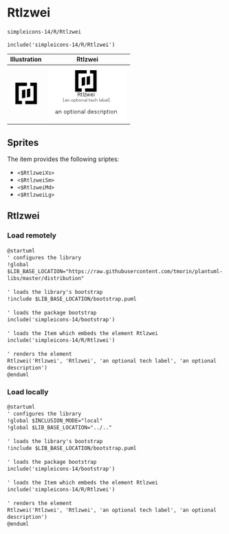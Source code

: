 # Rtlzwei


```text
simpleicons-14/R/Rtlzwei
```

```text
include('simpleicons-14/R/Rtlzwei')
```



| Illustration | Rtlzwei |
| :---: | :---: |
| ![illustration for Illustration](../../simpleicons-14/R/Rtlzwei.png) | ![illustration for Rtlzwei](../../simpleicons-14/R/Rtlzwei.Local.png) |



## Sprites
The item provides the following sriptes:

- `<$RtlzweiXs>`
- `<$RtlzweiSm>`
- `<$RtlzweiMd>`
- `<$RtlzweiLg>`





## Rtlzwei

### Load remotely
```plantuml
@startuml
' configures the library
!global $LIB_BASE_LOCATION="https://raw.githubusercontent.com/tmorin/plantuml-libs/master/distribution"

' loads the library's bootstrap
!include $LIB_BASE_LOCATION/bootstrap.puml

' loads the package bootstrap
include('simpleicons-14/bootstrap')

' loads the Item which embeds the element Rtlzwei
include('simpleicons-14/R/Rtlzwei')

' renders the element
Rtlzwei('Rtlzwei', 'Rtlzwei', 'an optional tech label', 'an optional description')
@enduml
```

### Load locally
```plantuml
@startuml
' configures the library
!global $INCLUSION_MODE="local"
!global $LIB_BASE_LOCATION="../.."

' loads the library's bootstrap
!include $LIB_BASE_LOCATION/bootstrap.puml

' loads the package bootstrap
include('simpleicons-14/bootstrap')

' loads the Item which embeds the element Rtlzwei
include('simpleicons-14/R/Rtlzwei')

' renders the element
Rtlzwei('Rtlzwei', 'Rtlzwei', 'an optional tech label', 'an optional description')
@enduml
```

